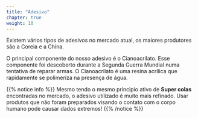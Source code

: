 ```yaml
---
title: "Adesivo"
chapter: true
weight: 10
---
```


Existem vários tipos de adesivos no mercado atual, os maiores produtores são a Coreia e a
China.

O principal componente do nosso adesivo é o Cianoacrilato. Esse componente foi descoberto
durante a Segunda Guerra Mundial numa tentativa de reparar armas. O Cianoacrilato é uma
resina acrílica que rapidamente se polimeriza na presença de água.

{{% notice info %}}
Mesmo tendo o mesmo principio ativo de **Super colas** encontradas no mercado, o adesivo utilizado é muito mais refinado. Usar produtos que não foram preparados visando o contato com o corpo humano pode causar dados extremos!
{{% /notice %}}